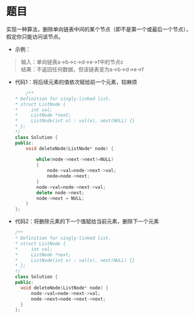 # 题目
实现一种算法，删除单向链表中间的某个节点（即不是第一个或最后一个节点），假定你只能访问该节点。

* 示例：

>输入：单向链表a->b->c->d->e->f中的节点c<br>
结果：不返回任何数据，但该链表变为a->b->d->e->f


* 代码1：将后续元素的值依次赋给前一个元素，较麻烦
    ```C++
        /**
    * Definition for singly-linked list.
    * struct ListNode {
    *     int val;
    *     ListNode *next;
    *     ListNode(int x) : val(x), next(NULL) {}
    * };
    */
    class Solution {
    public:
        void deleteNode(ListNode* node) {
            
            while(node->next->next!=NULL)
            {
                node->val=node->next->val;
                node=node->next;
            }
            node->val=node->next->val;
            delete node->next;
            node->next = NULL;
        }
    };

    ```
* 代码2：将删除元素的下一个值赋给当前元素，删除下一个元素
    ```C++
    /**
   * Definition for singly-linked list.
   * struct ListNode {
   *     int val;
   *     ListNode *next;
   *     ListNode(int x) : val(x), next(NULL) {}
   * };
   */
  class Solution {
  public:
      void deleteNode(ListNode* node) {
          node->val=node->next->val;
          node->next=node->next->next;
      }
  };
    ```
